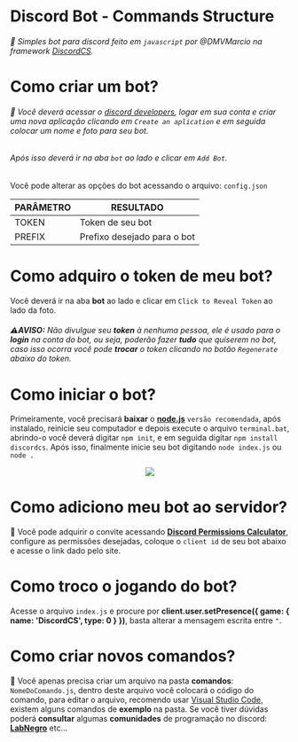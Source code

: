 # Discord Bot - Commands Structure

###### 📡 Simples bot para discord feito em `javascript` por @DMVMarcio na framework [DiscordCS](https://www.npmjs.com/package/discordcs).

# Como criar um bot?

###### 🔨 Você deverá acessar o [discord developers](https://discordapp.com/developers/applications/me), logar em sua conta e criar uma nova aplicação clicando em `Create an aplication` e em seguida colocar um nome e foto para seu bot. <h6> Após isso deverá ir na aba `bot` ao lado e clicar em `Add Bot`.

Você pode alterar as opções do bot acessando o arquivo: `config.json`

PARÂMETRO | RESULTADO
------------ | -------------
TOKEN | Token de seu bot
PREFIX | Prefixo desejado para o bot

# Como adquiro o token de meu bot?

Você deverá ir na aba **bot** ao lado e clicar em `Click to Reveal Token` ao lado da foto.<h6>⚠**AVISO:** Não divulgue seu **token** à nenhuma pessoa, ele é usado para o **login** na conta do bot, ou seja, poderão fazer **tudo** que quiserem no bot, caso isso ocorra você pode **trocar** o token clicando no botão `Regenerate` abaixo do token.

# Como iniciar o bot?

Primeiramente, você precisará **baixar** o __[node.js](https://nodejs.org/)__ `versão recomendada`, após instalado, reinicie seu computador e depois execute o arquivo `terminal.bat`, abrindo-o você deverá digitar `npm init`, e em seguida digitar `npm install discordcs`. Após isso, finalmente inicie seu bot digitando `node index.js` ou `node .`

<p align="center">
  <img src="https://i.imgur.com/ns4UXTv.png"/>
</p>

# Como adiciono meu bot ao servidor?

💬 Você pode adquirir o convite acessando **[Discord Permissions Calculator](https://discordapi.com/permissions.html#2146958591)**, configure as permissões desejadas, coloque o `client id` de seu bot abaixo e acesse o link dado pelo site.

# Como troco o jogando do bot?

Acesse o arquivo `index.js` e procure por **client.user.setPresence({ game: { name: 'DiscordCS', type: 0 } })**, basta alterar a mensagem escrita entre `"`.

# Como criar novos comandos?

👾 Você apenas precisa criar um arquivo na pasta **comandos**: `NomeDoComando.js`, dentro deste arquivo você colocará o código do comando,  para editar o arquivo, recomendo usar [Visual Studio Code](https://code.visualstudio.com/), existem alguns comandos de **exemplo** na pasta. Se você tiver dúvidas poderá **consultar** algumas **comunidades** de programação no discord: **[LabNegro](https://discord.gg/XzHdjaD)** etc...